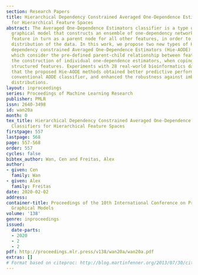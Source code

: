 ```yaml
---
section: Research Papers
title: Hierarchical Dependency Constrained Averaged One-Dependence Estimators Classifiers
  for Hierarchical Feature Spaces
abstract: The Averaged One-Dependence Estimators classifier is a type of probabilistic
  graphical model that constructs an ensemble of one-dependency networks, using each
  feature in turn as a parent node for all other features, in order to estimate the
  distribution of the data. In this work, we propose two new types of Hierarchical
  dependency constrained Averaged One-Dependence Estimators (Hie-AODE) algorithms,
  which consider the pre-defined parent-child relationship between features during
  the construction of individual one-dependence estimators, when coping with hierarchically
  structured features. Experiments with 28 real-world bioinformatics datasets showed
  that the proposed Hie-AODE methods obtained better predictive performance than the
  conventional AODE classifier, and enhanced the robustness against imbalanced class
  distributions.
layout: inproceedings
series: Proceedings of Machine Learning Research
publisher: PMLR
issn: 2640-3498
id: wan20a
month: 0
tex_title: Hierarchical Dependency Constrained Averaged One-Dependence Estimators
  Classifiers for Hierarchical Feature Spaces
firstpage: 557
lastpage: 568
page: 557-568
order: 557
cycles: false
bibtex_author: Wan, Cen and Freitas, Alex
author:
- given: Cen
  family: Wan
- given: Alex
  family: Freitas
date: 2020-02-02
address: 
container-title: Proceedings of the 10th International Conference on Probabilistic
  Graphical Models
volume: '138'
genre: inproceedings
issued:
  date-parts:
  - 2020
  - 2
  - 2
pdf: http://proceedings.mlr.press/v138/wan20a/wan20a.pdf
extras: []
# Format based on citeproc: http://blog.martinfenner.org/2013/07/30/citeproc-yaml-for-bibliographies/
---
```

